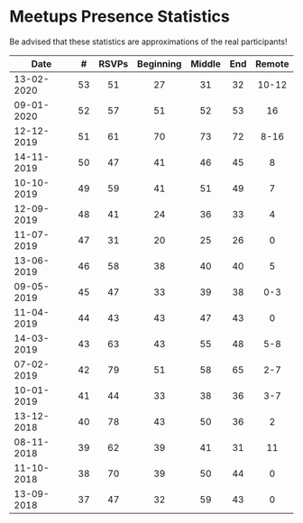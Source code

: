 # Meetups Presence Statistics

Be advised that these statistics are approximations of the real participants!

| Date | # | RSVPs | Beginning | Middle | End | Remote |
|------|---|:------:|:---------:|:------:|:---:|:---:|
| 13-02-2020 | 53 | 51 | 27 | 31 | 32 | 10-12 |
| 09-01-2020 | 52 | 57 | 51 | 52| 53 | 16 |
| 12-12-2019 | 51 | 61 | 70 | 73 | 72 | 8-16 |
| 14-11-2019 | 50 | 47 | 41 | 46 | 45 | 8 |
| 10-10-2019 | 49 | 59 | 41 | 51 | 49 | 7 |
| 12-09-2019 | 48 | 41 | 24 | 36 | 33 | 4 |
| 11-07-2019 | 47 | 31 | 20 | 25 | 26 | 0 |
| 13-06-2019 | 46 | 58 | 38 | 40 | 40 | 5 |
| 09-05-2019 | 45 | 47 | 33 | 39 | 38 | 0-3 |
| 11-04-2019 | 44 | 43 | 43 | 47 | 43 | 0 |
| 14-03-2019 | 43 | 63 | 43 | 55 | 48 | 5-8 |
| 07-02-2019 | 42 | 79 | 51 | 58 | 65 | 2-7 |
| 10-01-2019 | 41 | 44 | 33 | 38 | 36 | 3-7 |
| 13-12-2018 | 40 | 78 | 43 | 50 | 36 | 2 |
| 08-11-2018 | 39 | 62 | 39 | 41| 31 | 11 |
| 11-10-2018 | 38 | 70 | 39 | 50 | 44 | 0 |
| 13-09-2018 | 37 | 47 | 32 | 59 | 43 | 0 |

